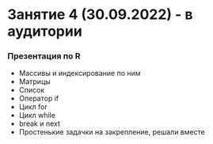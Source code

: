 # Занятие 4 (30.09.2022) - в аудитории
### Презентация по R 
* Массивы и индексирование по ним
* Матрицы
* Список
* Оператор if
* Цикл for
* Цикл while
* break и next
* Простенькие задачки на закрепление, решали вместе
